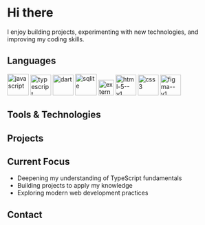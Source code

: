 # Hi there

I enjoy building projects, experimenting with new technologies, and improving my coding skills.

## Languages

<p>
<img width="50" height="50" src="https://img.icons8.com/fluency/50/javascript.png" alt="javascript"/>
<img width="48" height="48" src="https://img.icons8.com/color/48/typescript.png" alt="typescript"/>
<img width="48" height="48" src="https://img.icons8.com/color/48/dart.png" alt="dart"/>
<img width="50" height="50" src="https://img.icons8.com/ios/50/sqlite.png" alt="sqlite"/>
<img width="36" height="36" src="https://img.icons8.com/external-tal-revivo-green-tal-revivo/36/external-deno-a-secure-runtime-for-javascript-and-typescript-logo-green-tal-revivo.png" alt="external-deno-a-secure-runtime-for-javascript-and-typescript-logo-green-tal-revivo"/>
<img width="48" height="48" src="https://img.icons8.com/color/48/html-5--v1.png" alt="html-5--v1"/>
<img width="48" height="48" src="https://img.icons8.com/color/48/css3.png" alt="css3"/>
<img width="48" height="48" src="https://img.icons8.com/color/48/figma--v1.png" alt="figma--v1"/>
</p>

## Tools & Technologies

<p>

</p>

## Projects

## Current Focus

- Deepening my understanding of TypeScript fundamentals  
- Building projects to apply my knowledge  
- Exploring modern web development practices  

## Contact
